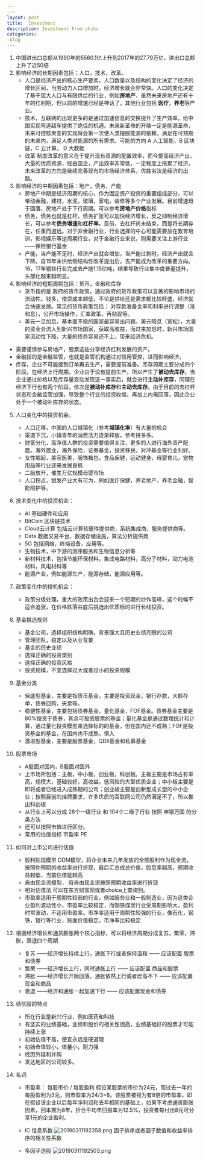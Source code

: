 ```yaml
---
---
layout: post
title:  Investment
description: Investment From zhihu
categories:
-blog
---
```


1. 中国进出口总额从1990年的5560.1亿上升到2017年的27.79万亿，进出口总额上升了近50倍
2. 影响经济的长期因素包括：人口，技术，改革。
    * 人口是经济产出的核心生产要素，人口数量以及结构的变化决定了经济的增长区间，当劳动力人口增加时，经济增长就会非常快。人口的变化决定了基于庞大人口与有限供给的行业，例如**房地产**，虽然未来房地产还有十年的红利期，但以前的增速已经是神话了，其他行业包括 **医疗**，**养老**等产业。
    * 技术，互联网的出现更多的是通过加速信息的交换提升了生产效率，给中国实现弯道超车提供了绝佳的机遇。未来新革命的开端一定是能源革命，未来可控核聚变的实现将会第一次使人类摆脱能源的依赖，满足在可预期的未来内，满足人类对能源的所有需求。可能的方向 A 人工智能，B 区块链，C 云计算， D 大数据
    * 改革 制度改革的意义在于提升现有资源的配置效率，而今提高经济产出。大量的优质资源，经由国企，产出效率非常低，一定程度上拖累了经济。未来改革的方向是继续完善现有的市场经济体系，优胜劣汰是经济的出路。
3. 影响经济的中期因素包括：地产，债务，产能
    * 房地产中期是经济周期的核心，作为固定资产投资的重要组成部分，可以带动金融，建材，水泥，玻璃，家电，装修等多个产业发展。目前增速趋于回落，房地产处于下行周期。可以参考**房地产价格**指标
    * 债务，债务也就是杠杆，债务扩张可以加快经济增长，反之抑制经济增长，可以参考**债务增速**和**杠杆率**。目前，去杠杆尚未结束，而是将长期存在，任重而道远。对于非金融行业，行业选择的中心可能需要放在教育培训，影视娱乐等逆周期行业，对于金融行业来说，则需要关注上游行业——保险银行基金
    * 产能，当产能不足时，经济产出就会增加，当产能过剩时，经济产出就会下降。自15年末供给侧结构性改革提出后，去产能成为改革的重要方向。16，17年钢铁行业完成去产能1.15亿吨，结果导致行业集中度普遍提升，头部化越来越明显。
4. 影响经济的短期周期包括：货币，金融和库存
   * 货币指的是 政府的货币政策，通过政府的货币政策可以显著的影响市场的流动性。钱多，借贷成本越低，不论是供给还是需求都比较旺盛，经济就会快速发展。常见的货币政策包括： 对存款准备金率和利率进行调整（准和息），公开市场操作，汇率政策，再贴现等。
    - 美元一旦加息，基本面不稳的国家最容易出问题。美元降息（宽松），大量的资金会流入到新兴市场国家，获取高收益，而过来加息时，新兴市场国家流动性下降，大量的债务容易还不上，带来经济危机。
  * 需要谨慎参与房地产，股票这些分享经济红利发展的资产。
  * 金融指的是金融监管，也就是监管机构通过对信用管控，进而影响经济。
  * 库存，企业不可能接到订单再去生产，需要提前准备。库存周期主要分成四个阶段，在经济上行周期，企业由于没有提前生产，所以产生了**被动去库存**，当企业通过价格以及库存量变动发现这一事实后，就会进行**主动补库存**，同理在经济下行也有两个阶段，依次是**被动补库存**和**主动去库存**。由于目前的去杠杆状态和金融监管加强，导致整个行业的投资收缩，再加上内需回落，因此企业处于一个被动补库存的状态。

5. 人口变化中的投资机会。
    * 人口迁移，中国的人口城镇化（参考**城镇化率**）有大量的机会
    * 渠道下沉，小镇青年的消费活力逐渐释放，参考拼多多。
    * 财富分化，高净值人群的投资需要值得关注，更多的人进行海外资产配置。海外置业，海外保险，证券基金，投资移民，对冲基金等行业利好。
    * 女性崛起，美容医美，服饰箱包，食品保健，运动健身，母婴育儿，宠物用品等行业迎来发展良机
    * 二胎放开，催生万亿规模母婴市场
    * 人口拐点，银发产业大有可为，例如医疗保健，养老地产，养老金融，智能陪护等。

6. 技术变化中的投资机会：
   * AI 基础硬件和应用
   * BitCoin 区块链技术
   * Cloud云计算 包括云计算软硬件提供商，系统集成商，服务提供商等。
   * Data 数据交易平台，数据存储设施，算法分析提供商
   * 5G 包括网络，终端设备，应用等。
   * 生物技术，中下游的测序服务和生物信息分析等
   * 新材料技术，包括节能环保材料，集成电路材料，高分子材料，动力电池材料，风电材料等
   * 能源产业，例如能源生产，能源存储，能源应用等。

7. 政策变化中的投机机会：
   * 政策分级处理。重大的政策出台会迎来一个短期的炒作高峰，这个时候不适合追涨，在价格跌落谷底后挑选出优质标的进行长线投资。

8. 基金挑选规则
   * 基金公司，选择组织结构明确，背景强大且历史业绩亮眼的公司
   * 管理团队，稳定以及从业背景
   * 基金的历史业绩
   * 选择正确的投资类别
   * 选择正确的投资风格
   * 投资规模，不宜选择过大或者过小的投资规模

9. 基金分类
   * 保底型基金，主要是指货币基金，主要是投资现金，银行存款，大额存单，债券回购，央票等。
   * 稳健性基金，主要包括债券基金，量化基金，FOF基金。债券基金主要是80%投资于债券，其余可投资股票的基金；量化基金是通过数理统计和计算，通过量化投资模型来选择标的的基金，但在国内还不成熟；FOF是投资基金的基金，在国内也不成熟，慎入
   * 激进型基金，主要是股票基金，QDII基金和私募基金

10. 股票市场
    * A股面对国内，B股面对国外
    * 上市场所包括：主板，中小板，创业板，科创板。主板主要是市场占有率高，规模大，基础较好，高收益，低风险的大型优质企业；中小板主要是即将或者已经进入成熟期的公司；创业板主要是创新型成长型的中小企业；按照目前的挂牌要求，许多优质的互联网公司仍然满足不了，所以推出科创板
    * 从行业上可以分成 28个一级行业 和 104个二级子行业 按照 申银万国 的分类方法
    * 还可以按照市值进行区分。
    * 常用的估值指标 市盈率 PE

11. 如何对上市公司进行估值
    * 股利贴现模型 DDM模型，将企业未来几年发放的全部股利作为现金流，按照你预期的收益率进行折现，最后汇总成总价值，股息率越高，预期收益越低，当前估值就越高
    * 自由现金流模型， 将自由现金流按照预期收益率进行折现
    * 相对估值法 可以在东方财富网或者choice上查询到。
    * 市盈率适用于周期性较弱的行业，例如服务业和一般制造业，因为这类企业盈利波动性小，市盈率比较稳定，而钢铁煤炭行业受周期影响大，盈利时常波动，不适用市盈率。市净率适用于周期性较强的行业，像石化，钢铁，银行等行业，账面价值稳定，市净率比较稳定

12. 根据经济增长和通货膨胀两个核心指标，可以将经济周期分成复苏，繁荣，滞胀，衰退四个周期
    * 复苏 ——经济增长持续上行，通胀下行或者保持温和 —— 应该配置 股票和债券
    * 繁荣 ——经济增长上行，同时通胀上行            —— 应该配置 商品和股票
    * 滞胀 ——经济增长开始回落，通胀依然上行或者居高不下  —— 应该配置现金和商品
    * 衰退 ——经济和通胀一起加速下行                    —— 应该配置现金和债券

13. 绩优股的特点
    * 所在行业是新兴行业，例如医药和科技
    * 有坚实的业绩基础，业绩和股价的相关性很高，业绩基础好的股票才可能持续上涨
    * 初始估值不高，便宜永远是硬道理
    * 初始市值较小，体量小，耐力强
    * 经历外延和并购
    * 发达地区的公司较多。

14. 名词
    * 市盈率： 每股市价 / 每股盈利 假设某股票的市价为24元，而过去一年的每股盈利为3元，则市盈率为24/3=8。该股票被视为有8倍的市盈率，即在假设该企业以后每年净利润和去年相同的基础上，如果不考虑通货膨胀因素，回本期为8年，折合平均年回报率为12.5%，投资者每付出8元可分享1元的企业盈利。
    * IC 信息系数
        ![20190311192358.png](https://i.loli.net/2019/03/11/5c86454f221ce.png)
    因子排序或者因子数值和收益率排序的相关性系数

    * 多因子选股
        ![20190311192503.png](https://i.loli.net/2019/03/11/5c86458f16d67.png)
